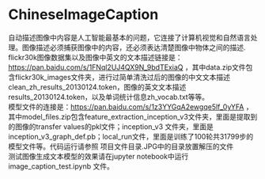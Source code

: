 # ChineseImageCaption
自动描述图像中内容是人工智能最基本的问题，它连接了计算机视觉和自然语言处理。图像描述必须捕获图像中的内容，还必须表达清楚图像中物体之间的描述.
flickr30k图像数据集以及图像中英文的文本描述链接是：https://pan.baidu.com/s/1FNql2UJ4QX9N_9bdTExiaQ ，其中data.zip文件包含flickr30k_images文件夹，进行过简单清洗过后的图像的中文文本描述clean_zh_results_20130124.token，图像的英文文本描述results_20130124.token，以及单词统计信息zh_vocab.txt等等。<br>
模型文件的连接是：https://pan.baidu.com/s/1z3YYGqA2ewgqe5lf_0yYFA ，其中model_files.zip包含feature_extraction_inception_v3文件夹，里面是提取到的图像的transfer values的pkl文件；inception_v3 文件夹，里面是inception_v3_graph_def.pb；local_run文件，里面是训练了100轮共31799步的模型文件等。代码运行请参照 项目文件目录.JPG中的目录放置解压的文件<br>
测试图像生成文本模型的效果请在jupyter notebook中运行image_caption_test.ipynb 文件。

